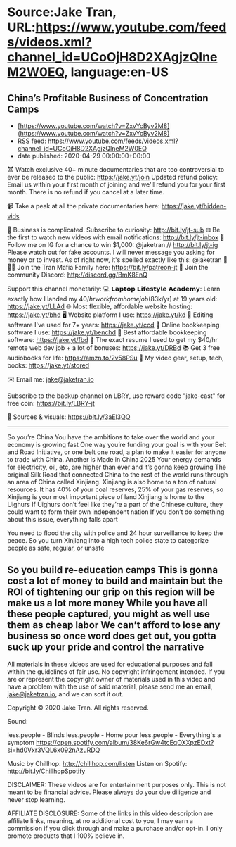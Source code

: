 # Source:Jake Tran, URL:https://www.youtube.com/feeds/videos.xml?channel_id=UCoOjH8D2XAgjzQlneM2W0EQ, language:en-US

## China’s Profitable Business of Concentration Camps
 - [https://www.youtube.com/watch?v=ZxvYcByv2M8](https://www.youtube.com/watch?v=ZxvYcByv2M8)
 - RSS feed: https://www.youtube.com/feeds/videos.xml?channel_id=UCoOjH8D2XAgjzQlneM2W0EQ
 - date published: 2020-04-29 00:00:00+00:00

😈 Watch exclusive 40+ minute documentaries that are too controversial to ever be released to the public: https://jake.yt/join
Updated refund policy: Email us within your first month of joining and we'll refund you for your first month. There is no refund if you cancel at a later time. 

📹 Take a peak at all the private documentaries here: https://jake.yt/hidden-vids

🎥 Business is complicated. Subscribe to curiosity: http://bit.ly/jt-sub
✉ Be the first to watch new videos with email notifications: http://bit.ly/jt-inbox
📸 Follow me on IG for a chance to win $1,000: @jaketran // http://bit.ly/jt-ig
Please watch out for fake accounts. I will never message you asking for money or to invest. As of right now, it's spelled exactly like this: @jaketran
👨👦👦 Join the Tran Mafia Family here: https://bit.ly/patreon-jt
💬 Join the community Discord: http://discord.gg/BmK8EnQ

Support this channel monetarily:
💻 𝗟𝗮𝗽𝘁𝗼𝗽 𝗟𝗶𝗳𝗲𝘀𝘁𝘆𝗹𝗲 𝗔𝗰𝗮𝗱𝗲𝗺𝘆: Learn exactly how I landed my $40/hr work from home job ($83k/yr) at 19 years old: https://jake.yt/LLAd
🌐 Most flexible, affordable website hosting: https://jake.yt/bhd
🖥️ Website platform I use: https://jake.yt/kd
💽 Editing software I've used for 7+ years: https://jake.yt/ccd
📒 Online bookkeeping software I use: https://jake.yt/benchd 
🧾 Best affordable bookkeeping software: https://jake.yt/fbd
📜 The exact resume I used to get my $40/hr remote web dev job + a lot of bonuses: https://jake.yt/DRBd
📚 Get 3 free audiobooks for life: https://amzn.to/2v58PSu
🎥 My video gear, setup, tech, books: https://jake.yt/stored

✉️ Email me: jake@jaketran.io

Subscribe to the backup channel on LBRY, use reward code "jake-cast" for free coin: https://bit.ly/LBRY-jt

📰 Sources & visuals: https://bit.ly/3aEl3QQ

-----------------------
So you’re China
You have the ambitions to take over the world and your economy is growing fast
One way you’re funding your goal is with your Belt and Road Initiative, or one belt one road, a plan to make it easier for anyone to trade with China. Another is Made in China 2025
Your energy demands for electricity, oil, etc, are higher than ever and it’s gonna keep growing 
The original Silk Road that connected China to the rest of the world runs through an area of China called Xinjiang.
Xinjiang is also home to a ton of natural resources.
It has 40% of your coal reserves, 25% of your gas reserves, so Xinjiang is your most important piece of land
Xinjiang is home to the Uighurs
If Uighurs don’t feel like they’re a part of the Chinese culture, they could want to form their own independent nation
If you don’t do something about this issue, everything falls apart

You need to flood the city with police and 24 hour surveillance to keep the peace. So you turn Xinjiang into a high tech police state to categorize people as safe, regular, or unsafe

So you build re-education camps
This is gonna cost a lot of money to build and maintain but the ROI of tightening our grip on this region will be make us a lot more money 
While you have all these people captured, you might as well use them as cheap labor
We can’t afford to lose any business so once word does get out, you gotta suck up your pride and control the narrative
-----------------------

All materials in these videos are used for educational purposes and fall within the guidelines of fair use. No copyright infringement intended. If you are or represent the copyright owner of materials used in this video and have a problem with the use of said material, please send me an email, jake@jaketran.io, and we can sort it out.

Copyright © 2020 Jake Tran. All rights reserved.

Sound:

less.people - Blinds 
less.people - Home pour
less.people - Everything's a symptom
https://open.spotify.com/album/38Ke6rGw4tcEqOXXpzEDxt?si=hd0Vxr3VQL6x092nAzuRDQ 

Music by Chillhop: http://chillhop.com/listen
Listen on Spotify: http://bit.ly/ChillhopSpotify

DISCLAIMER: These videos are for entertainment purposes only. This is not meant to be financial advice. Please always do your due diligence and never stop learning.

AFFILIATE DISCLOSURE: Some of the links in this video description are affiliate links, meaning, at no additional cost to you, I may earn a commission if you click through and make a purchase and/or opt-in. I only promote products that I 100% believe in.

